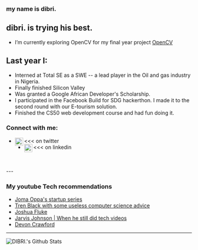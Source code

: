### my name is dibri.

## dibri. is trying his best.
- I’m currently exploring OpenCV for my final year project [OpenCV]

## Last year I:
- Interned at Total SE as a SWE -- a lead player in the Oil and gas industry in Nigeria.
- Finally finished Silicon Valley
- Was granted a Google African Developer's Scholarship.
- I participated in the Facebook Build for SDG hackerthon. I made it to the second round with our E-tourism solution.
- Finished the CS50 web development course and had fun doing it.

### Connect with me:

- [<img align="left" alt="codeSTACKr | twitter" width="22px" src="https://cdn.jsdelivr.net/npm/simple-icons@v3/icons/twitter.svg" />][twitter] <<< on twitter 
- [<img align="left" alt="codeSTACKr | LinkedIn" width="22px" src="https://cdn.jsdelivr.net/npm/simple-icons@v3/icons/linkedin.svg" />][linkedin] <<< on linkedin

<br />
<br />
---

### My youtube Tech recommendations
<!-- YOUTUBE:START -->
- [Joma Oppa's startup series](https://www.youtube.com/playlist?list=PL0BAwa0pBqg6cgVi_N2arwjs6TQ6foPi7)
- [Tren Black with some useless computer science advice](https://www.youtube.com/playlist?list=PLa5SGZY04W0vMZIjI9G6M2lukRZ5kZJrh)
- [Joshua Fluke](https://www.youtube.com/playlist?list=PLhURsu87NO8sqWOmpb-JyiUTswo0nyNn9)
- [Jarvis Johnson | When he still did tech videos](https://www.youtube.com/playlist?list=PLyBrFxr0n1iObXDxwQWShqvwepYB7b3rU)
- [Devon Crawford](https://www.youtube.com/channel/UCDrekHmOnkptxq3gUU0IyfA)
<!-- YOUTUBE:END -->

---

<img align="left" alt="DIBRI.'s Github Stats" src="https://github-readme-stats.vercel.app/api?username=dibrinsofor&show_icons=true&hide_border=true" />

[twitter]: https://twitter.com/notdibri
[linkedin]: https://www.linkedin.com/in/dibrinsofor/
[website]: https://www.edx.org/school/harvardx
[GADS]: https://help.pluralsight.com/help/google-africa-developer-scholarship-2020
[OpenCV]: https://docs.opencv.org/master/d6/d00/tutorial_py_root.html
